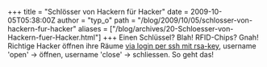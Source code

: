 +++
title = "Schlösser von Hackern für Hacker"
date = 2009-10-05T05:38:00Z
author = "typ_o"
path = "/blog/2009/10/05/schlosser-von-hackern-fur-hacker"
aliases = ["/blog/archives/20-Schloesser-von-Hackern-fuer-Hacker.html"]
+++
Einen Schlüssel? Blah! RFID-Chips? Gnah! Richtige Hacker öffnen ihre
Räume [via login per ssh mit
rsa-key](https://wiki.muc.ccc.de/luftschleuse), username 'open' -\>
öffnen, username 'close' -\> schliessen. So geht das!

